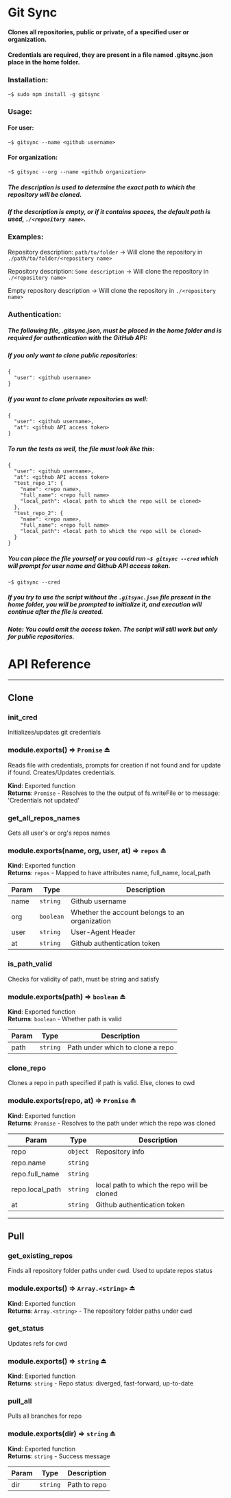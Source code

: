 # Git Sync

#### Clones all repositories, public or private, of a specified user or organization.
#### Credentials are required, they are present in a file named .gitsync.json place in the home folder.

### Installation:
```
~$ sudo npm install -g gitsync
```

### Usage:

#### For user:
```
~$ gitsync --name <github username>
```

#### For organization:
```
~$ gitsync --org --name <github organization>
```
##### The description is used to determine the exact path to which the repository will be cloned.
##### If the description is empty, or if it contains spaces, the default path is used, `./<repository name>`.

### Examples:
Repository description: `path/to/folder` -> Will clone the repository in `./path/to/folder/<repository name>`

Repository description: `Some description` -> Will clone the repository in `./<repository name>`

Empty repository description -> Will clone the repository in `./<repository name>`


### Authentication:
##### The following file, .gitsync.json, must be placed in the home folder and is required for authentication with the GitHub API:

##### If you only want to clone public repositories:
```
{
  "user": <github username>
}
```
##### If you want to clone private repositories as well:
```
{
  "user": <github username>,
  "at": <github API access token>
}
```
##### To run the tests as well, the file must look like this:
```
{
  "user": <github username>,
  "at": <github API access token>
  "test_repo_1": {
    "name": <repo name>,
    "full_name": <repo full name>
    "local_path": <local path to which the repo will be cloned>
  },
  "test_repo_2": {
    "name": <repo name>,
    "full_name": <repo full name>
    "local_path": <local path to which the repo will be cloned>
  }
}
```
##### You can place the file yourself or you could run `~$ gitsync --cred` which will prompt for user name and Github API access token.
```
~$ gitsync --cred
```
##### If you try to use the script without the `.gitsync.json` file present in the home folder, you will be prompted to initialize it, and execution will continue after the file is created.
##### *Note*: You could omit the access token. The script will still work but *only* for public repositories.

# API Reference
---

## Clone

### init_cred
Initializes/updates git credentials

<a name="exp_module_src/clone/lib/init_cred--module.exports"></a>

### module.exports() ⇒ <code>Promise</code> ⏏
Reads file with credentials, prompts for creation if not found and for update if found.
Creates/Updates credentials.

**Kind**: Exported function  
**Returns**: <code>Promise</code> - Resolves to the the output of fs.writeFile or to message: 'Credentials not updated'  

### get_all_repos_names
Gets all user's or org's repos names

<a name="exp_module_src/clone/lib/get_all_repos_names--module.exports"></a>

### module.exports(name, org, user, at) ⇒ <code>repos</code> ⏏
**Kind**: Exported function  
**Returns**: <code>repos</code> - Mapped to have attributes name, full_name, local_path  

| Param | Type | Description |
| --- | --- | --- |
| name | <code>string</code> | Github username |
| org | <code>boolean</code> | Whether the account belongs to an organization |
| user | <code>string</code> | User-Agent Header |
| at | <code>string</code> | Github authentication token |


### is_path_valid
Checks for validity of path, must be string and satisfy

<a name="exp_module_src/clone/lib/is_path_valid--module.exports"></a>

### module.exports(path) ⇒ <code>boolean</code> ⏏
**Kind**: Exported function  
**Returns**: <code>boolean</code> - Whether path is valid  

| Param | Type | Description |
| --- | --- | --- |
| path | <code>string</code> | Path under which to clone a repo |


### clone_repo
Clones a repo in path specified if path is valid. Else, clones to cwd

<a name="exp_module_src/clone/lib/clone_repo--module.exports"></a>

### module.exports(repo, at) ⇒ <code>Promise</code> ⏏
**Kind**: Exported function  
**Returns**: <code>Promise</code> - Resolves to the path under which the repo was cloned  

| Param | Type | Description |
| --- | --- | --- |
| repo | <code>object</code> | Repository info |
| repo.name | <code>string</code> |  |
| repo.full_name | <code>string</code> |  |
| repo.local_path | <code>string</code> | local path to which the repo will be cloned |
| at | <code>string</code> | Github authentication token |

---

## Pull

### get_existing_repos
Finds all repository folder paths under cwd. Used to update repos status

<a name="exp_module_src/pull/lib/get_existing_repos--module.exports"></a>

### module.exports() ⇒ <code>Array.&lt;string&gt;</code> ⏏
**Kind**: Exported function  
**Returns**: <code>Array.&lt;string&gt;</code> - The repository folder paths under cwd  

### get_status
Updates refs for cwd

<a name="exp_module_src/pull/lib/get_status--module.exports"></a>

### module.exports() ⇒ <code>string</code> ⏏
**Kind**: Exported function  
**Returns**: <code>string</code> - Repo status: diverged, fast-forward, up-to-date  

### pull_all
Pulls all branches for repo

<a name="exp_module_src/pull/lib/pull_all--module.exports"></a>

### module.exports(dir) ⇒ <code>string</code> ⏏
**Kind**: Exported function  
**Returns**: <code>string</code> - Success message  

| Param | Type | Description |
| --- | --- | --- |
| dir | <code>string</code> | Path to repo |

